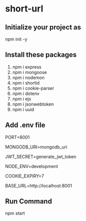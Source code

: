 # short-url

## Initialize your project as

npm init -y

## Install these packages

1. npm i express
2. npm i mongoose
3. npm i nodemon
4. npm i shortid
5. npm i cookie-parser
6. npm i dotenv
7. npm i ejs
8. npm i jsonwebtoken
9. npm i uuid

## Add .env file

PORT=8001

MONGODB_URI=mongodb_uri

JWT_SECRET=generate_jwt_token

NODE_ENV=development

COOKIE_EXPIRY=7

BASE_URL=http://localhost:8001

## Run Command

npm start


